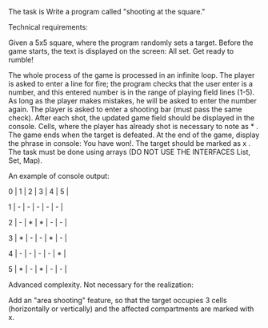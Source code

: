The task is
Write a program called "shooting at the square."

Technical requirements:

Given a 5x5 square, where the program randomly sets a target.
Before the game starts, the text is displayed on the screen: All set. Get ready to rumble!

The whole process of the game is processed in an infinite loop.
The player is asked to enter a line for fire; the program checks that the  user enter is a number, and this entered number is in the range of playing field lines (1-5). As long as the player makes mistakes, he will be asked to enter the number again.
The player is asked to enter a shooting bar (must pass the same check).
After each shot, the updated game field should be displayed in the console. Cells, where the player has already shot is necessary to note as * .
The game ends when the target is defeated. At the end of the game, display the phrase in console: You have won!. The target should be marked as x .
The task must be done using arrays (DO NOT USE THE INTERFACES List, Set, Map).

An example of console output:

 0 | 1 | 2 | 3 | 4 | 5 |
 
 1 | - | - | - | - | - |
 
 2 | - | * | * | - | - |
 
 3 | * | - | - | * | - |
 
 4 | - | - | - | - | * |
 
 5 | * | - | * | - | - |

Advanced complexity. Not necessary for the realization:

Add an "area shooting" feature, so that the target occupies 3 cells (horizontally or vertically) and the affected compartments are marked with x.
